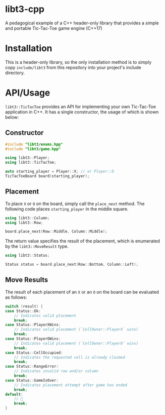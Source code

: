 # libt3-cpp
A pedagogical example of a C++ header-only library that provides a simple and portable Tic-Tac-Toe game engine (C++17)

# Installation
This is a header-only library, so the only installation method is to simply copy `include/libt3` from this repository into your project's include directory.

# API/Usage
`libt3::TicTacToe` provides an API for implementing your own Tic-Tac-Toe application in C++. It has a single constructor, the usage of which is shown below:

## Constructor
```cpp
#include "libt3/enums.hpp"
#include "libt3/game.hpp"

using libt3::Player;
using libt3::TicTacToe;

auto starting_player = Player::X; // or Player::O
TicTacToeBoard board(starting_player);
```

## Placement
To place `X` or `O` on the board, simply call the `place_next` method. The following code places `starting_player` in the middle square.

```cpp
using libt3::Column;
using libt3::Row;

board.place_next(Row::Middle, Column::Middle);
``` 

The return value specifies the result of the placement, which is enumerated by the `libt3::MoveResult` type.

```cpp
using libt3::Status;

Status status = board.place_next(Row::Bottom, Column::Left);
```

## Move Results
The result of each placement of an `X` or an `O` on the board can be evaluated as follows:

```cpp
switch (result) {
case Status::Ok:
    // Indicates valid placement
    break;
case Status::PlayerXWins:
    // Indicates valid placement (`CellOwner::PlayerX` wins)
    break;
case Status::PlayerOWins:
    // Indicates valid placement (`CellOwner::PlayerO` wins)
    break;
case Status::CellOccupied:
    // Indicates the requested cell is already claimed
    break;
case Status::RangeError:
    // Indicates invalid row and/or column
    break;
case Status::GameIsOver:
    // Indicates placement attempt after game has ended
    break;
default:
    // 🤷
    break;
}
```
